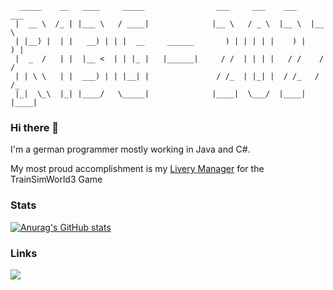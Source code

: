 ``` 
  _____    __   ____     _____                ___     ___    ___    ___  
 |  __ \  /_ | |___ \   / ____|              |__ \   / _ \  |__ \  |__ \ 
 | |__) |  | |   __) | | |  __     ______       ) | | | | |    ) |    ) |
 |  _  /   | |  |__ <  | | |_ |   |______|     / /  | | | |   / /    / / 
 | | \ \   | |  ___) | | |__| |               / /_  | |_| |  / /_   / /_ 
 |_|  \_\  |_| |____/   \_____|              |____|  \___/  |____| |____|
```
<!--https://www.topster.de/text-to-ascii/big.html-->

### Hi there 👋

I'm a german programmer mostly working in Java and C#.

My most proud accomplishment is my [Livery Manager](https://github.com/RagingLightning/TSW3-LM) for the TrainSimWorld3 Game

### Stats

[![Anurag's GitHub stats](https://github-readme-stats.vercel.app/api?username=RagingLightning&show_icons=true&theme=github_dark)](https://github.com/anuraghazra/github-readme-stats)

### Links
![](https://dcbadge.vercel.app/api/shield/263726583855054849)

